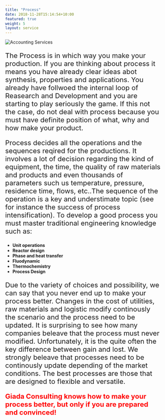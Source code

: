 ```yaml
---
title: "Process"
date: 2018-11-28T15:14:54+10:00
featured: true
weight: 5
layout: service
---
```




![Accounting Services](/images/pexels-thisisengineering-3861437.jpg)

<p style="font-size:22px">
The Process is in which way you make your production. If you are thinking about process it means you have already clear ideas abot synthesis, properties and applications. You already have follwoed the internal loop of Reasearch and Development and 
you are starting to play seriously the game. If this not the case, do not deal with process because you must have definite position of what, why and how make your product.</p>
<p style="font-size:22px">Process decides all the operations and the sequences reqired for the productions. It involves a lot of decision regarding the kind of equipment, the time, the quality of raw materials and products and even thousands of parameters
such us temperature, pressure, residence time, flows, etc..The sequence of the operation is a key and understimate topic (see for instance the success of process intensification). To develop a good process you must master traditional engineering knowledge such as:</p>
<p style="font-size:24px">
<ul><b>
  <li>Unit operations</li>
  <li>Reactor design</li>
  <li>Phase and heat transfer</li>
  <li>Fluodynamic</li>
  <li>Thermochemistry</li>
  <li>Process Design</li>
</b></ul></p>
<p style="font-size:22px">
Due to the variety of choices and possibility, we can say that you never end up to make your process better. Changes in the cost of utilities, raw materials and logistic modify continously the scenario and the process need to be  updated.
It is surprising to see how many companies beleave that the process must never modified. Unfortunately, it is the quite often the key difference between gain and lost. We strongly beleave that processes need to be continously update depending
of the market conditions. The best processes are those that are designed to flexible and versatile.  
</p>


<p style="font-size:22px"> <span style="color:red"> <b>Giada Consulting knows how to make your process better, but only if you are prepared and convinced!</b></span></p>
